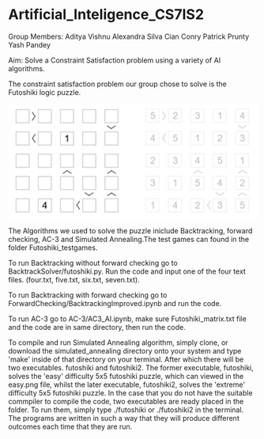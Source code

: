 # Artificial_Inteligence_CS7IS2

Group Members: 
Aditya Vishnu
Alexandra Silva
Cian Conry
Patrick Prunty
Yash Pandey

Aim: Solve a Constraint Satisfaction problem using a variety of AI algorithms. 

The constraint satisfaction problem our group chose to solve is the Futoshiki logic puzzle. 

![Alt text](puzzleExample.png?raw=true)

The Algorithms we used to solve the puzzle iniclude Backtracking, forward checking, AC-3 and Simulated Annealing.The test games can found in the folder Futoshiki_testgames. 

To run Backtracking without forward checking go to BacktrackSolver/futoshiki.py. Run the code and input one of the four text files. (four.txt, five.txt, six.txt, seven.txt). 

To run Backtracking with forward checking go to ForwardChecking/BacktrackingImproved.ipynb and run the code.

To run AC-3 go to AC-3/AC3_AI.ipynb, make sure Futoshiki_matrix.txt file and the code are in same directory, then run the code.  

To compile and run Simulated Annealing algorithm, simply clone, or download the simulated_annealing directory onto your system and type 'make' inside of that directory on your terminal. After which there will be two executables. futoshiki and futoshiki2. The former executable, futoshiki, solves the 'easy' difficulty 5x5 futoshiki puzzle, which can viewed in the easy.png file, whilst the later executable, futoshiki2, solves the 'extreme' difficulty 5x5 futoshiki puzzle. In the case that you do not have the suitable commpiler to compile the code, two executables are ready placed in the folder. To run them, simply type ./futoshiki or ./futoshiki2 in the terminal. The programs are written in such a way that they will produce different outcomes each time that they are run.
